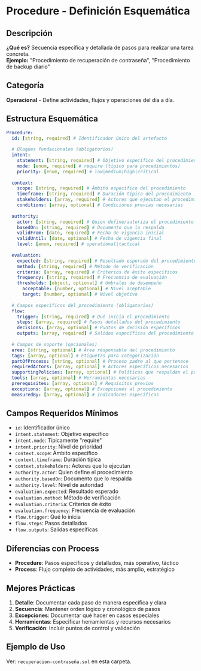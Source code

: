 # Procedure - Definición Esquemática

## Descripción
**¿Qué es?** Secuencia específica y detallada de pasos para realizar una tarea concreta.  
**Ejemplo:** "Procedimiento de recuperación de contraseña", "Procedimiento de backup diario"

## Categoría
**Operacional** - Define actividades, flujos y operaciones del día a día.

## Estructura Esquemática

```yaml
Procedure:
  id: [string, required] # Identificador único del artefacto
  
  # Bloques fundacionales (obligatorios)
  intent:
    statement: [string, required] # Objetivo específico del procedimiento
    mode: [enum, required] # require (típico para procedimientos)
    priority: [enum, required] # low|medium|high|critical
  
  context:
    scope: [string, required] # Ámbito específico del procedimiento
    timeframe: [string, required] # Duración típica del procedimiento
    stakeholders: [array, required] # Actores que ejecutan el procedimiento
    conditions: [array, optional] # Condiciones previas necesarias
  
  authority:
    actor: [string, required] # Quien define/autoriza el procedimiento
    basedOn: [string, required] # Documento que lo respalda
    validFrom: [date, required] # Fecha de vigencia inicial
    validUntil: [date, optional] # Fecha de vigencia final
    level: [enum, required] # operational|tactical
  
  evaluation:
    expected: [string, required] # Resultado esperado del procedimiento
    method: [string, required] # Método de verificación
    criteria: [array, required] # Criterios de éxito específicos
    frequency: [string, required] # Frecuencia de evaluación
    thresholds: [object, optional] # Umbrales de desempeño
      acceptable: [number, optional] # Nivel aceptable
      target: [number, optional] # Nivel objetivo
  
  # Campos específicos del procedimiento (obligatorios)
  flow:
    trigger: [string, required] # Qué inicia el procedimiento
    steps: [array, required] # Pasos detallados del procedimiento
    decisions: [array, optional] # Puntos de decisión específicos
    outputs: [array, required] # Salidas específicas del procedimiento
    
  # Campos de soporte (opcionales)
  area: [string, optional] # Área responsable del procedimiento
  tags: [array, optional] # Etiquetas para categorización
  partOfProcess: [string, optional] # Proceso padre al que pertenece
  requiredActors: [array, optional] # Actores específicos necesarios
  supportingPolicies: [array, optional] # Políticas que respaldan el procedimiento
  tools: [array, optional] # Herramientas necesarias
  prerequisites: [array, optional] # Requisitos previos
  exceptions: [array, optional] # Excepciones al procedimiento
  measuredBy: [array, optional] # Indicadores específicos
```

## Campos Requeridos Mínimos
- `id`: Identificador único
- `intent.statement`: Objetivo específico
- `intent.mode`: Típicamente "require"
- `intent.priority`: Nivel de prioridad
- `context.scope`: Ámbito específico
- `context.timeframe`: Duración típica
- `context.stakeholders`: Actores que lo ejecutan
- `authority.actor`: Quien define el procedimiento
- `authority.basedOn`: Documento que lo respalda
- `authority.level`: Nivel de autoridad
- `evaluation.expected`: Resultado esperado
- `evaluation.method`: Método de verificación
- `evaluation.criteria`: Criterios de éxito
- `evaluation.frequency`: Frecuencia de evaluación
- `flow.trigger`: Qué lo inicia
- `flow.steps`: Pasos detallados
- `flow.outputs`: Salidas específicas

## Diferencias con Process
- **Procedure**: Pasos específicos y detallados, más operativo, táctico
- **Process**: Flujo completo de actividades, más amplio, estratégico

## Mejores Prácticas
1. **Detalle**: Documentar cada paso de manera específica y clara
2. **Secuencia**: Mantener orden lógico y cronológico de pasos
3. **Excepciones**: Documentar qué hacer en casos especiales
4. **Herramientas**: Especificar herramientas y recursos necesarios
5. **Verificación**: Incluir puntos de control y validación

## Ejemplo de Uso
Ver: `recuperacion-contraseña.sol` en esta carpeta. 